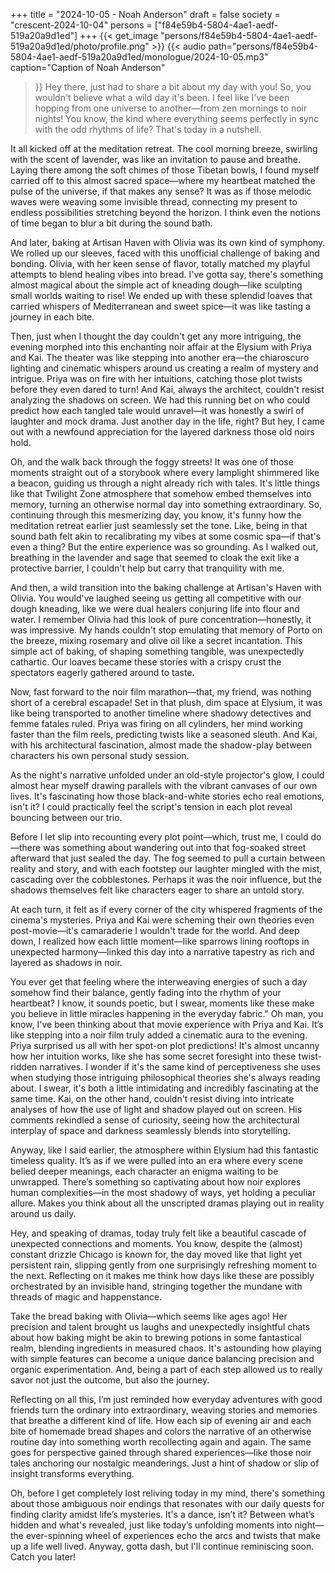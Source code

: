 +++
title = "2024-10-05 - Noah Anderson"
draft = false
society = "crescent-2024-10-04"
persons = ["f84e59b4-5804-4ae1-aedf-519a20a9d1ed"]
+++
{{< get_image "persons/f84e59b4-5804-4ae1-aedf-519a20a9d1ed/photo/profile.png" >}}
{{< audio
    path="persons/f84e59b4-5804-4ae1-aedf-519a20a9d1ed/monologue/2024-10-05.mp3" 
    caption="Caption of Noah Anderson"
>}}
Hey there, just had to share a bit about my day with you!
So, you wouldn't believe what a wild day it's been. I feel like I've been hopping from one universe to another—from zen mornings to noir nights! You know, the kind where everything seems perfectly in sync with the odd rhythms of life? That's today in a nutshell.

It all kicked off at the meditation retreat. The cool morning breeze, swirling with the scent of lavender, was like an invitation to pause and breathe. Laying there among the soft chimes of those Tibetan bowls, I found myself carried off to this almost sacred space—where my heartbeat matched the pulse of the universe, if that makes any sense? It was as if those melodic waves were weaving some invisible thread, connecting my present to endless possibilities stretching beyond the horizon. I think even the notions of time began to blur a bit during the sound bath.

And later, baking at Artisan Haven with Olivia was its own kind of symphony. We rolled up our sleeves, faced with this unofficial challenge of baking and bonding. Olivia, with her keen sense of flavor, totally matched my playful attempts to blend healing vibes into bread. I've gotta say, there's something almost magical about the simple act of kneading dough—like sculpting small worlds waiting to rise! We ended up with these splendid loaves that carried whispers of Mediterranean and sweet spice—it was like tasting a journey in each bite. 

Then, just when I thought the day couldn't get any more intriguing, the evening morphed into this enchanting noir affair at the Elysium with Priya and Kai. The theater was like stepping into another era—the chiaroscuro lighting and cinematic whispers around us creating a realm of mystery and intrigue. Priya was on fire with her intuitions, catching those plot twists before they even dared to turn! And Kai, always the architect, couldn't resist analyzing the shadows on screen. We had this running bet on who could predict how each tangled tale would unravel—it was honestly a swirl of laughter and mock drama. Just another day in the life, right? But hey, I came out with a newfound appreciation for the layered darkness those old noirs hold.

Oh, and the walk back through the foggy streets! It was one of those moments straight out of a storybook where every lamplight shimmered like a beacon, guiding us through a night already rich with tales. It's little things like that Twilight Zone atmosphere that somehow embed themselves into memory, turning an otherwise normal day into something extraordinary.
So, continuing through this mesmerizing day, you know, it's funny how the meditation retreat earlier just seamlessly set the tone. Like, being in that sound bath felt akin to recalibrating my vibes at some cosmic spa—if that's even a thing? But the entire experience was so grounding. As I walked out, breathing in the lavender and sage that seemed to cloak the exit like a protective barrier, I couldn't help but carry that tranquility with me.

And then, a wild transition into the baking challenge at Artisan's Haven with Olivia. You would've laughed seeing us getting all competitive with our dough kneading, like we were dual healers conjuring life into flour and water. I remember Olivia had this look of pure concentration—honestly, it was impressive. My hands couldn't stop emulating that memory of Porto on the breeze, mixing rosemary and olive oil like a secret incantation. This simple act of baking, of shaping something tangible, was unexpectedly cathartic. Our loaves became these stories with a crispy crust the spectators eagerly gathered around to taste.

Now, fast forward to the noir film marathon—that, my friend, was nothing short of a cerebral escapade! Set in that plush, dim space at Elysium, it was like being transported to another timeline where shadowy detectives and femme fatales ruled. Priya was firing on all cylinders, her mind working faster than the film reels, predicting twists like a seasoned sleuth. And Kai, with his architectural fascination, almost made the shadow-play between characters his own personal study session.

As the night's narrative unfolded under an old-style projector's glow, I could almost hear myself drawing parallels with the vibrant canvases of our own lives. It's fascinating how those black-and-white stories echo real emotions, isn't it? I could practically feel the script's tension in each plot reveal bouncing between our trio.

Before I let slip into recounting every plot point—which, trust me, I could do—there was something about wandering out into that fog-soaked street afterward that just sealed the day. The fog seemed to pull a curtain between reality and story, and with each footstep our laughter mingled with the mist, cascading over the cobblestones. Perhaps it was the noir influence, but the shadows themselves felt like characters eager to share an untold story.

At each turn, it felt as if every corner of the city whispered fragments of the cinema's mysteries. Priya and Kai were scheming their own theories even post-movie—it's camaraderie I wouldn't trade for the world. And deep down, I realized how each little moment—like sparrows lining rooftops in unexpected harmony—linked this day into a narrative tapestry as rich and layered as shadows in noir.

You ever get that feeling where the interweaving energies of such a day somehow find their balance, gently fading into the rhythm of your heartbeat? I know, it sounds poetic, but I swear, moments like these make you believe in little miracles happening in the everyday fabric."
Oh man, you know, I've been thinking about that movie experience with Priya and Kai. It’s like stepping into a noir film truly added a cinematic aura to the evening. Priya surprised us all with her spot-on plot predictions! It's almost uncanny how her intuition works, like she has some secret foresight into these twist-ridden narratives. I wonder if it's the same kind of perceptiveness she uses when studying those intriguing philosophical theories she's always reading about. I swear, it's both a little intimidating and incredibly fascinating at the same time. Kai, on the other hand, couldn't resist diving into intricate analyses of how the use of light and shadow played out on screen. His comments rekindled a sense of curiosity, seeing how the architectural interplay of space and darkness seamlessly blends into storytelling. 

Anyway, like I said earlier, the atmosphere within Elysium had this fantastic timeless quality. It’s as if we were pulled into an era where every scene belied deeper meanings, each character an enigma waiting to be unwrapped. There’s something so captivating about how noir explores human complexities—in the most shadowy of ways, yet holding a peculiar allure. Makes you think about all the unscripted dramas playing out in reality around us daily.

Hey, and speaking of dramas, today truly felt like a beautiful cascade of unexpected connections and moments. You know, despite the (almost) constant drizzle Chicago is known for, the day moved like that light yet persistent rain, slipping gently from one surprisingly refreshing moment to the next. Reflecting on it makes me think how days like these are possibly orchestrated by an invisible hand, stringing together the mundane with threads of magic and happenstance. 

Take the bread baking with Olivia—which seems like ages ago! Her precision and talent brought us laughs and unexpectedly insightful chats about how baking might be akin to brewing potions in some fantastical realm, blending ingredients in measured chaos. It's astounding how playing with simple features can become a unique dance balancing precision and organic experimentation. And, being a part of each step allowed us to really savor not just the outcome, but also the journey.

Reflecting on all this, I’m just reminded how everyday adventures with good friends turn the ordinary into extraordinary, weaving stories and memories that breathe a different kind of life. How each sip of evening air and each bite of homemade bread shapes and colors the narrative of an otherwise routine day into something worth recollecting again and again. The same goes for perspective gained through shared experiences—like those noir tales anchoring our nostalgic meanderings. Just a hint of shadow or slip of insight transforms everything.

Oh, before I get completely lost reliving today in my mind, there's something about those ambiguous noir endings that resonates with our daily quests for finding clarity amidst life’s mysteries. It's a dance, isn’t it? Between what’s hidden and what's revealed, just like today’s unfolding moments into night—the ever-spinning wheel of experiences echo the arcs and twists that make up a life well lived.
Anyway, gotta dash, but I'll continue reminiscing soon. Catch you later!
